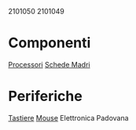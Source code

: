 2101050
2101049
# Componenti
[Processori](componenti/processori.md)
[Schede Madri](componenti/schede_madri.md)
# Periferiche
[Tastiere](periferiche/tastiere.md) 
[Mouse](periferiche/mouse.md) 
Elettronica Padovana
